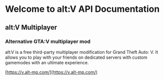 # Welcome to alt&#58;V API Documentation

## alt:V Multiplayer
### Alternative GTA:V multiplayer mod

alt:V is a free third-party multiplayer modification for Grand Theft Auto: V.
It allows you to play with your friends on dedicated servers
with custom gamemodes with an ultimate experience.

[https://v.alt-mp.com/](https://v.alt-mp.com/)
